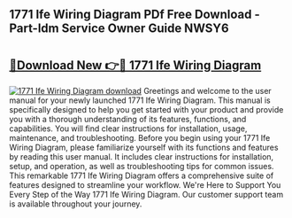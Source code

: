 ## 1771 Ife Wiring Diagram PDf Free Download - Part-ldm Service Owner Guide NWSY6

# <h2><a href="http://dfpu5e.blite.top/?on=1771+Ife+Wiring+Diagram">🔗Download New 👉🔴 1771 Ife Wiring Diagram</a></h2>

[![1771 Ife Wiring Diagram download](https://i.imgur.com/lujVjoI.png)](http://dfpu5e.blite.top/?on=1771+Ife+Wiring+Diagram)
Greetings and welcome to the user manual for your newly launched 1771 Ife Wiring Diagram. This manual is specifically designed to help you get started with your product and provide you with a thorough understanding of its features, functions, and capabilities. You will find clear instructions for installation, usage, maintenance, and troubleshooting. Before you begin using your 1771 Ife Wiring Diagram, please familiarize yourself with its functions and features by reading this user manual. It includes clear instructions for installation, setup, and operation, as well as troubleshooting tips for common issues. This remarkable 1771 Ife Wiring Diagram offers a comprehensive suite of features designed to streamline your workflow. We're Here to Support You Every Step of the Way 1771 Ife Wiring Diagram. Our customer support team is available throughout your journey.
